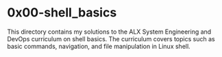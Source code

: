 # 0x00-shell_basics

This directory contains my solutions to the ALX System Engineering and DevOps curriculum on shell basics. The curriculum covers topics such as basic commands, navigation, and file manipulation in Linux shell.

